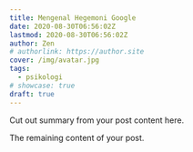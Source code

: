 ```yaml
---
title: Mengenal Hegemoni Google
date: 2020-08-30T06:56:02Z
lastmod: 2020-08-30T06:56:02Z
author: Zen
# authorlink: https://author.site
cover: /img/avatar.jpg
tags:
  - psikologi
# showcase: true
draft: true
---
```


Cut out summary from your post content here.

<!--more-->

The remaining content of your post.
